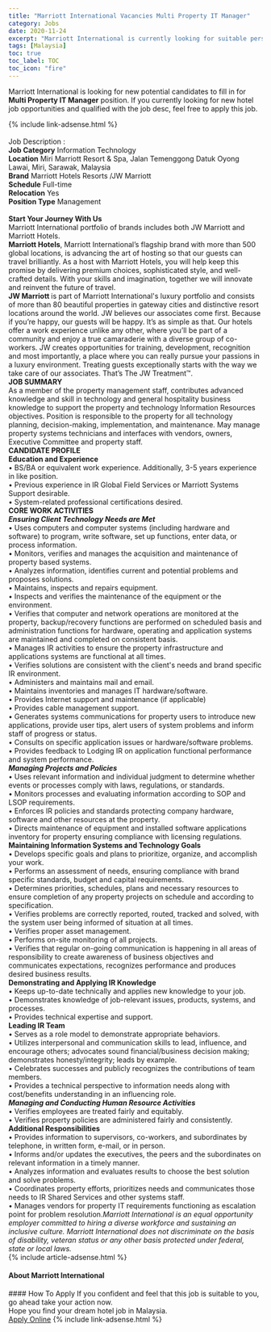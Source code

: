 ```yaml
---
title: "Marriott International Vacancies Multi Property IT Manager" 
category: Jobs 
date: 2020-11-24 
excerpt: "Marriott International is currently looking for suitable person to fill in the Multi Property IT Manager which positioned at Malaysia" 
tags: [Malaysia] 
toc: true 
toc_label: TOC 
toc_icon: "fire" 
--- 
```


<p>Marriott International is looking for new potential candidates to fill in for <b>Multi Property IT Manager</b> position. If you currently looking for new hotel job opportunities and qualified with the job desc, feel free to apply this job.
</p>{% include link-adsense.html %} 
<div><br>Job Description :<br><b>Job Category</b> Information Technology<br><b>Location</b> Miri Marriott Resort &amp; Spa, Jalan Temenggong Datuk Oyong Lawai, Miri, Sarawak, Malaysia<br><b>Brand</b> Marriott Hotels Resorts /JW Marriott<br><b>Schedule</b> Full-time<br><b>Relocation</b> Yes<br><b>Position Type</b> Management<br><b><br>Start Your Journey With Us</b><br>Marriott International portfolio of brands includes both JW Marriott and Marriott Hotels.<br><b>Marriott Hotels</b>, Marriott International&#8217;s flagship brand with more than 500 global locations, is advancing the art of hosting so that our guests can travel brilliantly. As a host with Marriott Hotels, you will help keep this promise by delivering premium choices, sophisticated style, and well-crafted details. With your skills and imagination, together we will innovate and reinvent the future of travel.<br><b>JW Marriott </b>is part of Marriott International's luxury portfolio and consists of more than 80 beautiful properties in gateway cities and distinctive resort locations around the world. JW believes our associates come first. Because if you&#8217;re happy, our guests will be happy. It&#8217;s as simple as that. Our hotels offer a work experience unlike any other, where you&#8217;ll be part of a community and enjoy a true camaraderie with a diverse group of co-workers. JW creates opportunities for training, development, recognition and most importantly, a place where you can really pursue your passions in a luxury environment. Treating guests exceptionally starts with the way we take care of our associates. That&#8217;s The JW Treatment&#8482;.<br><b>JOB SUMMARY</b><br>As a member of the property management staff, contributes advanced knowledge and skill in technology and general hospitality business knowledge to support the property and technology Information Resources objectives. Position is responsible to the property for all technology planning, decision-making, implementation, and maintenance. May manage property systems technicians and interfaces with vendors, owners, Executive Committee and property staff.<br><b>CANDIDATE PROFILE </b><br><b>Education and Experience</b><br>&#8226; BS/BA or equivalent work experience. Additionally, 3-5 years experience in like position.<br>&#8226; Previous experience in IR Global Field Services or Marriott Systems Support desirable.<br>&#8226; System-related professional certifications desired.<br><b>CORE WORK ACTIVITIES</b><br><i><b><i>Ensuring Client Technology Needs are Met</i></b></i><br>&#8226; Uses computers and computer systems (including hardware and software) to program, write software, set up functions, enter data, or process information.<br>&#8226; Monitors, verifies and manages the acquisition and maintenance of property based systems.<br>&#8226; Analyzes information, identifies current and potential problems and proposes solutions.<br>&#8226; Maintains, inspects and repairs equipment.<br>&#8226; Inspects and verifies the maintenance of the equipment or the environment.<br>&#8226; Verifies that computer and network operations are monitored at the property, backup/recovery functions are performed on scheduled basis and administration functions for hardware, operating and application systems are maintained and completed on consistent basis.<br>&#8226; Manages IR activities to ensure the property infrastructure and applications systems are functional at all times.<br>&#8226; Verifies solutions are consistent with the client's needs and brand specific IR environment.<br>&#8226; Administers and maintains mail and email.<br>&#8226; Maintains inventories and manages IT hardware/software.<br>&#8226; Provides Internet support and maintenance (if applicable)<br>&#8226; Provides cable management support.<br>&#8226; Generates systems communications for property users to introduce new applications, provide user tips, alert users of system problems and inform staff of progress or status.<br>&#8226; Consults on specific application issues or hardware/software problems.<br>&#8226; Provides feedback to Lodging IR on application functional performance and system performance.<br><i><b><i>Managing Projects and Policies </i></b></i><br>&#8226; Uses relevant information and individual judgment to determine whether events or processes comply with laws, regulations, or standards.<br>&#8226; Monitors processes and evaluating information according to SOP and LSOP requirements.<br>&#8226; Enforces IR policies and standards protecting company hardware, software and other resources at the property.<br>&#8226; Directs maintenance of equipment and installed software applications inventory for property ensuring compliance with licensing regulations.<br><b>Maintaining Information Systems and Technology Goals</b><br>&#8226; Develops specific goals and plans to prioritize, organize, and accomplish your work.<br>&#8226; Performs an assessment of needs, ensuring compliance with brand specific standards, budget and capital requirements.<br>&#8226; Determines priorities, schedules, plans and necessary resources to ensure completion of any property projects on schedule and according to specification.<br>&#8226; Verifies problems are correctly reported, routed, tracked and solved, with the system user being informed of situation at all times.<br>&#8226; Verifies proper asset management.<br>&#8226; Performs on-site monitoring of all projects.<br>&#8226; Verifies that regular on-going communication is happening in all areas of responsibility to create awareness of business objectives and communicates expectations, recognizes performance and produces desired business results.<br><b>Demonstrating and Applying IR Knowledge </b><br>&#8226; Keeps up-to-date technically and applies new knowledge to your job.<br>&#8226; Demonstrates knowledge of job-relevant issues, products, systems, and processes.<br>&#8226; Provides technical expertise and support.<br><b>Leading IR Team </b><br>&#8226; Serves as a role model to demonstrate appropriate behaviors.<br>&#8226; Utilizes interpersonal and communication skills to lead, influence, and encourage others; advocates sound financial/business decision making; demonstrates honesty/integrity; leads by example.<br>&#8226; Celebrates successes and publicly recognizes the contributions of team members.<br>&#8226; Provides a technical perspective to information needs along with cost/benefits understanding in an influencing role.<br><i><b><i>Managing and Conducting Human Resource Activities </i></b></i><br>&#8226; Verifies employees are treated fairly and equitably.<br>&#8226; Verifies property policies are administered fairly and consistently.<br><b>Additional Responsibilities </b><br>&#8226; Provides information to supervisors, co-workers, and subordinates by telephone, in written form, e-mail, or in person.<br>&#8226; Informs and/or updates the executives, the peers and the subordinates on relevant information in a timely manner.<br>&#8226; Analyzes information and evaluates results to choose the best solution and solve problems.<br>&#8226; Coordinates property efforts, prioritizes needs and communicates those needs to IR Shared Services and other systems staff.<br>&#8226; Manages vendors for property IT requirements functioning as escalation point for problem resolution.<i>Marriott International is an equal opportunity employer committed to hiring a diverse workforce and sustaining an inclusive culture. Marriott International does not discriminate on the basis of disability, veteran status or any other basis protected under federal, state or local laws.</i><br></div> 
{% include article-adsense.html %} 
<div><div><div><div><div> <h4>About <span>Marriott International</span></h4></div></div></div></div></div> 
#### How To Apply 
If you confident and feel that this job is suitable to you, go ahead take your action now. <br/> 
Hope you find your dream hotel job in Malaysia. <br/> 
<a href="https://www.monster.com.my/seeker/job-apply?id=2055199&autoApply=true" class="btn btn--info" target="_blank" rel="nofollow noopenner">Apply Online</a> 
{% include link-adsense.html %} 